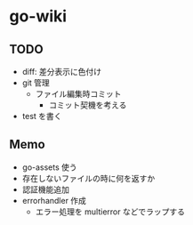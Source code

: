 # go-wiki

## TODO

* diff: 差分表示に色付け
* git 管理
  * ファイル編集時コミット
    * コミット契機を考える
* test を書く

## Memo

* go-assets 使う
* 存在しないファイルの時に何を返すか
* 認証機能追加
* errorhandler 作成
  * エラー処理を multierror などでラップする
